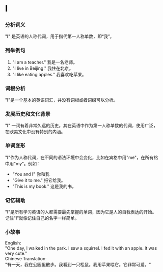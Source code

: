 # I

### 分析词义

  

"I" 是英语的人称代词，用于指代第一人称单数，即“我”。

  

### 列举例句

  

1.  "I am a teacher." 我是一名老师。
2.  "I live in Beijing." 我住在北京。
3.  "I like eating apples." 我喜欢吃苹果。

  

### 词根分析

  

"I"是一个基本的英语词汇，并没有词根或者词缀可以分析。

  

### 发展历史和文化背景

  

"I" 一词有着非常久远的历史，其在英语中作为第一人称单数的代词，使用广泛，在欧美文化中没有特别的内涵。

  

### 单词变形

  

"I"作为人称代词，在不同的语法环境中会变化，比如在宾格中用"me"，在所有格中用"my"。例如：

  

*   "You and I" 你和我
*   "Give it to me." 把它给我。
*   "This is my book." 这是我的书。

  

### 记忆辅助

  

"I"是所有学习英语的人都需要最先掌握的单词，因为它是人的自我表达的开始。记住"I"就像记住自己的名字一样简单。

  

### 小故事

  

English:  
"One day, I walked in the park. I saw a squirrel. I fed it with an apple. It was very cute."  
Chinese Translation:  
"有一天，我在公园里散步。我看到一只松鼠。我用苹果喂它。它非常可爱。"
